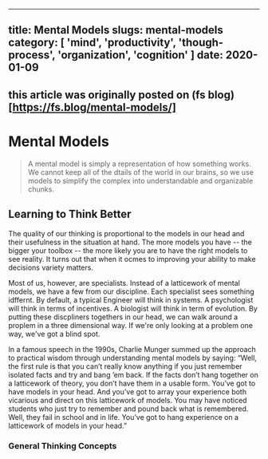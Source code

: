 ----
title: Mental Models
slugs: mental-models
category: [ 'mind', 'productivity', 'though-process', 'organization', 'cognition' ]
date: 2020-01-09
----

this article was originally posted on (fs blog)[https://fs.blog/mental-models/]
---

# Mental Models 

> A mental model is simply a representation of how something works. We cannot keep all of the dtails of the world in our brains, so we use models to simplify the complex into understandable and organizable chunks. 

## Learning to Think Better

The quality of our thinking is proportional to the models in our head and their usefulness in the situation at hand. The more models you have -- the bigger your toolbox -- the more likely you are to have the right models to see reality. It turns out that when it ocmes to improving your ability to make decisions variety matters. 

Most of us, however, are specialists. Instead of a latticework of mental models, we have a few from our discipline. Each specialist sees something idffernt. By default, a typical Engineer will think in systems. A psychologist will think in terms of incentives. A biologist will think in term of evolution. By putting these discpliners togethers in our head, we can walk around a proplem in a three dimensional way. If we're only looking at a problem one way, we've got a blind spot. 

In a famous speech in the 1990s, Charlie Munger summed up the approach to practical wisdom through understanding mental models by saying: “Well, the first rule is that you can’t really know anything if you just remember isolated facts and try and bang ’em back. If the facts don’t hang together on a latticework of theory, you don’t have them in a usable form. You’ve got to have models in your head. And you’ve got to array your experience both vicarious and direct on this latticework of models. You may have noticed students who just try to remember and pound back what is remembered. Well, they fail in school and in life. You’ve got to hang experience on a latticework of models in your head.”

### General Thinking Concepts

